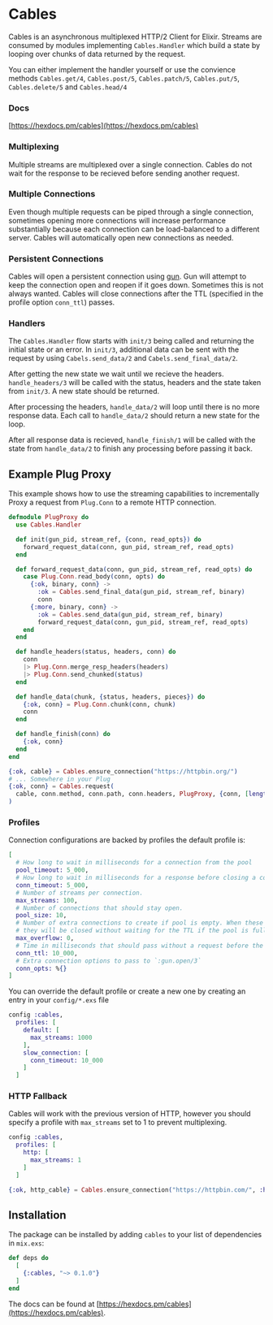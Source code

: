 # Cables

Cables is an asynchronous multiplexed HTTP/2 Client for Elixir. Streams are consumed by
modules implementing `Cables.Handler` which build a state by looping over chunks
of data returned by the request.

You can either implement the handler yourself or use the convience methods
`Cables.get/4`, `Cables.post/5`, `Cables.patch/5`, `Cables.put/5`,
`Cables.delete/5` and `Cables.head/4`

### Docs

[https://hexdocs.pm/cables](https://hexdocs.pm/cables)

### Multiplexing

Multiple streams are multiplexed over a single connection. Cables do not wait
for the response to be recieved before sending another request.

### Multiple Connections

Even though multiple requests can be piped through a single connection, sometimes
opening more connections will increase performance substantially because each connection
can be load-balanced to a different server. Cables will automatically open new connections as needed.

### Persistent Connections

Cables will open a persistent connection using [gun](https://github.com/ninenines/gun).
Gun will attempt to keep the connection open and reopen if it goes down. Sometimes this is not always wanted. Cables will close connections after the TTL (specified in the profile option `conn_ttl`) passes.

### Handlers

The `Cables.Handler` flow starts with `init/3` being called and returning the initial state or an error. In `init/3`,
additional data can be sent with the request by using `Cabels.send_data/2` and `Cabels.send_final_data/2`.

After getting the new state we wait until we recieve the headers. `handle_headers/3` will be called with the
status, headers and the state taken from `init/3`. A new state should be returned.

After processing the headers, `handle_data/2` will loop until there is no more response data. Each call to `handle_data/2` should return a new state for the loop.

After all response data is recieved, `handle_finish/1` will be called with the state from `handle_data/2` to finish any processing before passing it back.


## Example Plug Proxy

This example shows how to use the streaming capabilities to incrementally Proxy a request from `Plug.Conn` to a remote HTTP connection.

```Elixir
defmodule PlugProxy do
  use Cables.Handler

  def init(gun_pid, stream_ref, {conn, read_opts}) do
    forward_request_data(conn, gun_pid, stream_ref, read_opts)
  end

  def forward_request_data(conn, gun_pid, stream_ref, read_opts) do
    case Plug.Conn.read_body(conn, opts) do
      {:ok, binary, conn} ->
        :ok = Cables.send_final_data(gun_pid, stream_ref, binary)
        conn
      {:more, binary, conn} ->
        :ok = Cables.send_data(gun_pid, stream_ref, binary)
        forward_request_data(conn, gun_pid, stream_ref, read_opts)
    end
  end

  def handle_headers(status, headers, conn) do
    conn
    |> Plug.Conn.merge_resp_headers(headers)
    |> Plug.Conn.send_chunked(status)
  end

  def handle_data(chunk, {status, headers, pieces}) do
    {:ok, conn} = Plug.Conn.chunk(conn, chunk)
    conn
  end

  def handle_finish(conn) do
    {:ok, conn}
  end
end

{:ok, cable} = Cables.ensure_connection("https://httpbin.org/")
# ... Somewhere in your Plug
{:ok, conn} = Cables.request(
  cable, conn.method, conn.path, conn.headers, PlugProxy, {conn, [length: 1024, read_length: 1024]}
)
```

### Profiles

Connection configurations are backed by profiles the default profile is:

```Elixir
[
  # How long to wait in milliseconds for a connection from the pool
  pool_timeout: 5_000,
  # How long to wait in milliseconds for a response before closing a connection.
  conn_timeout: 5_000,
  # Number of streams per connection.
  max_streams: 100,
  # Number of connections that should stay open.
  pool_size: 10,
  # Number of extra connections to create if pool is empty. When these connections are returned
  # they will be closed without waiting for the TTL if the pool is full.
  max_overflow: 0,
  # Time in milliseconds that should pass without a request before the connection is closed
  conn_ttl: 10_000,
  # Extra connection options to pass to `:gun.open/3`
  conn_opts: %{}
]
```

You can override the default profile or create a new one by creating an entry in your `config/*.exs` file

```Elixir
config :cables,
  profiles: [
    default: [
      max_streams: 1000
    ],
    slow_connection: [
      conn_timeout: 10_000
    ]
  ]
```

### HTTP Fallback
Cables will work with the previous version of HTTP, however you should specify a
profile with `max_streams` set to 1 to prevent multiplexing.

```Elixir
config :cables,
  profiles: [
    http: [
      max_streams: 1
    ]
  ]

{:ok, http_cable} = Cables.ensure_connection("https://httpbin.com/", :http)
```


## Installation

The package can be installed by adding `cables` to your list of dependencies in `mix.exs`:

```elixir
def deps do
  [
    {:cables, "~> 0.1.0"}
  ]
end
```

The docs can be found at [https://hexdocs.pm/cables](https://hexdocs.pm/cables).
